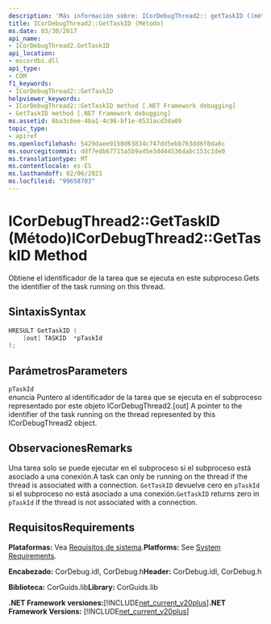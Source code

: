 ```yaml
---
description: 'Más información sobre: ICorDebugThread2:: getTaskID ((método)'
title: ICorDebugThread2::GetTaskID (Método)
ms.date: 03/30/2017
api_name:
- ICorDebugThread2.GetTaskID
api_location:
- mscordbi.dll
api_type:
- COM
f1_keywords:
- ICorDebugThread2::GetTaskID
helpviewer_keywords:
- ICorDebugThread2::GetTaskID method [.NET Framework debugging]
- GetTaskID method [.NET Framework debugging]
ms.assetid: 6ba3c6ee-4ba1-4c98-bf1e-8531acd3da09
topic_type:
- apiref
ms.openlocfilehash: 5429daee9150d63834c747dd5ebb763dd6f0da6c
ms.sourcegitcommit: ddf7edb67715a5b9a45e3dd44536dabc153c1de0
ms.translationtype: MT
ms.contentlocale: es-ES
ms.lasthandoff: 02/06/2021
ms.locfileid: "99658703"
---
```

# <a name="icordebugthread2gettaskid-method"></a><span data-ttu-id="19722-103">ICorDebugThread2::GetTaskID (Método)</span><span class="sxs-lookup"><span data-stu-id="19722-103">ICorDebugThread2::GetTaskID Method</span></span>

<span data-ttu-id="19722-104">Obtiene el identificador de la tarea que se ejecuta en este subproceso.</span><span class="sxs-lookup"><span data-stu-id="19722-104">Gets the identifier of the task running on this thread.</span></span>  
  
## <a name="syntax"></a><span data-ttu-id="19722-105">Sintaxis</span><span class="sxs-lookup"><span data-stu-id="19722-105">Syntax</span></span>  
  
```cpp  
HRESULT GetTaskID (  
    [out] TASKID  *pTaskId  
);  
```  
  
## <a name="parameters"></a><span data-ttu-id="19722-106">Parámetros</span><span class="sxs-lookup"><span data-stu-id="19722-106">Parameters</span></span>  

 `pTaskId`  
 <span data-ttu-id="19722-107">enuncia Puntero al identificador de la tarea que se ejecuta en el subproceso representado por este objeto ICorDebugThread2.</span><span class="sxs-lookup"><span data-stu-id="19722-107">[out] A pointer to the identifier of the task running on the thread represented by this ICorDebugThread2 object.</span></span>  
  
## <a name="remarks"></a><span data-ttu-id="19722-108">Observaciones</span><span class="sxs-lookup"><span data-stu-id="19722-108">Remarks</span></span>  

 <span data-ttu-id="19722-109">Una tarea solo se puede ejecutar en el subproceso si el subproceso está asociado a una conexión.</span><span class="sxs-lookup"><span data-stu-id="19722-109">A task can only be running on the thread if the thread is associated with a connection.</span></span> <span data-ttu-id="19722-110">`GetTaskID` devuelve cero en `pTaskId` si el subproceso no está asociado a una conexión.</span><span class="sxs-lookup"><span data-stu-id="19722-110">`GetTaskID` returns zero in `pTaskId` if the thread is not associated with a connection.</span></span>  
  
## <a name="requirements"></a><span data-ttu-id="19722-111">Requisitos</span><span class="sxs-lookup"><span data-stu-id="19722-111">Requirements</span></span>  

 <span data-ttu-id="19722-112">**Plataformas:** Vea [Requisitos de sistema](../../get-started/system-requirements.md).</span><span class="sxs-lookup"><span data-stu-id="19722-112">**Platforms:** See [System Requirements](../../get-started/system-requirements.md).</span></span>  
  
 <span data-ttu-id="19722-113">**Encabezado:** CorDebug.idl, CorDebug.h</span><span class="sxs-lookup"><span data-stu-id="19722-113">**Header:** CorDebug.idl, CorDebug.h</span></span>  
  
 <span data-ttu-id="19722-114">**Biblioteca:** CorGuids.lib</span><span class="sxs-lookup"><span data-stu-id="19722-114">**Library:** CorGuids.lib</span></span>  
  
 <span data-ttu-id="19722-115">**.NET Framework versiones:**[!INCLUDE[net_current_v20plus](../../../../includes/net-current-v20plus-md.md)]</span><span class="sxs-lookup"><span data-stu-id="19722-115">**.NET Framework Versions:** [!INCLUDE[net_current_v20plus](../../../../includes/net-current-v20plus-md.md)]</span></span>
